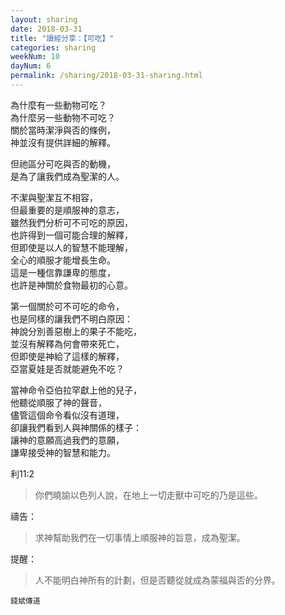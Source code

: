 ```yaml
---
layout: sharing
date: 2018-03-31
title: "讀經分享：【可吃】"
categories: sharing
weekNum: 10
dayNum: 6
permalink: /sharing/2018-03-31-sharing.html
---
```


為什麼有一些動物可吃？  
為什麼另一些動物不可吃？  
關於當時潔淨與否的條例，  
神並沒有提供詳細的解釋。  

但祂區分可吃與否的動機，  
是為了讓我們成為聖潔的人。  

不潔與聖潔互不相容，  
但最重要的是順服神的意志，  
雖然我們分析可不可吃的原因，  
也許得到一個可能合理的解釋，  
但即使是以人的智慧不能理解，  
全心的順服才能增長生命。  
這是一種信靠謙卑的態度，  
也許是神關於食物最初的心意。  

第一個關於可不可吃的命令，  
也是同樣的讓我們不明白原因：  
神說分別善惡樹上的果子不能吃，  
並沒有解釋為何會帶來死亡，  
但即使是神給了這樣的解釋，  
亞當夏娃是否就能避免不吃？  

當神命令亞伯拉罕獻上他的兒子，  
他聽從順服了神的聲音，  
儘管這個命令看似沒有道理，  
卻讓我們看到人與神關係的樣子：  
讓神的意願高過我們的意願，  
謙卑接受神的智慧和能力。  

利11:2
> 你們曉諭以色列人說，在地上一切走獸中可吃的乃是這些。

禱告：
> 求神幫助我們在一切事情上順服神的旨意，成為聖潔。

提醒：
> 人不能明白神所有的計劃，但是否聽從就成為蒙福與否的分界。

`錢斌傳道`
